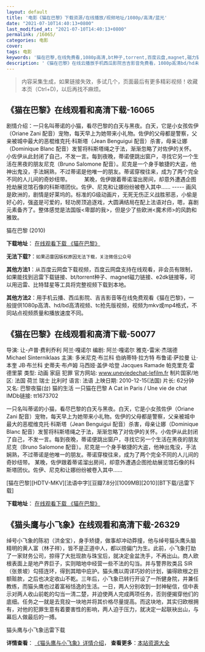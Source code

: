```yaml
---
layout: default
title: '电影《猫在巴黎》下载资源/在线播放/视频地址/1080p/高清/蓝光'
date: "2021-07-10T14:40:13+0800"
last_modified_at: "2021-07-10T14:40:13+0800"
permalink: /16065/
categories: 电影
cover:
tags: 电影
keywords: '猫在巴黎,在线免费看,1080p高清,bt种子,torrent,百度云盘,magnet,磁力链,迅雷下载资源'
description: '《猫在巴黎》在线云播放手机西瓜影院吉吉影音免费看，1080p高清bd/hd未删减完整版和tc抢先枪版，mkv/mp4格式，附带bt/torrent种子、magnet/磁力链、百度云盘、网盘资源迅雷下载链接'
---
```


>内容采集生成，如果链接失效，多试几个，页面最后有更多精彩视频！收藏本页（Ctrl+D)，以后再找不麻烦。


## 《猫在巴黎》在线观看和高清下载-16065

剧情介绍：一只名叫蒂诺的小猫，看尽巴黎的白天与黑夜。白天，它是小女孩佐伊（Oriane Zani 配音）宠物，每天早上为她带来小礼物。佐伊的父母都是警察，父亲被城中最大的恶棍维克托·科斯塔（Jean Benguigui 配音）杀害，母亲让娜（Dominique Blanc 配音）发誓将科斯塔绳之于法，渐渐忽略了对佐伊的关怀。小佐伊从此封闭了自己，不发一言。每到夜晚，蒂诺便跳出窗户，寻找它另一个生活在黑夜的朋友尼克（Bruno Salomone 配音）。尼克是一个身手敏捷的大盗，他神出鬼没，手法娴熟，不过蒂诺是他唯一的朋友。蒂诺穿梭往来，成为了两个完全不同的人儿间的奇妙纽带。   　　某晚，佐伊跟着蒂诺溜出房间，却意外遭遇企图抢劫展览馆石像的科斯塔团伙。佐伊、尼克和让娜纷纷被卷入其中…… ----- 画风是欧洲的，剧情是好莱坞的。标准的G级动画片，无死无伤正义战胜邪恶，小偷是好心的，强盗是可爱的，轻功房顶追逐戏，大圆满结局在配上法语对白，嗯，喜剧元素备齐了。整体感觉是法国版<卑鄙的我>，但是少了些欧洲<魔术师>的风韵和雅致。


猫在巴黎 (2010)

**下载地址**： [在线观看下载 《猫在巴黎》](https://www.btbtdy.me/btdy/dy4248.html) 


**无法下载?**：`如果迅雷因版权原因无法下载，关注微信公众号 `

**其他方法1**：从百度云网盘下载视频，百度云网盘支持在线观看，非会员有限制，如果能找到迅雷下载链接、bt/torrent种子、magnet磁力链接、e2dk链接等，可以用迅雷、比特彗星等工具将完整视频下载到本地。

**其他方法2**：用手机云播、西瓜影院、吉吉影音等在线免费观看《猫在巴黎》，一般提供1080p高清、hd/bd高清视频、tc抢先版视频，视频为mkv或mp4格式，不同站点视频质量和播放速度不同。


## 《猫在巴黎》在线观看和高清下载-50077

导演: 让-卢普·费利乔利 阿兰·嘎诺尔 编剧: 阿兰·嘎诺尔 雅克-雷米·杰瑞德 Michael Sinterniklaas 主演: 多米尼克·布兰科 伯纳蒂特·拉方特 布鲁诺·萨拉曼 让·本奎 JB·布兰科 史蒂夫·布卢姆 马西娅·盖伊·哈登 Jacques Ramade 帕克里克·雷德里蒙 类型: 动画 家庭 犯罪 官方网站: www.uneviedechat-lefilm.fr 制片国家/地区: 法国 荷兰 瑞士 比利时 语言: 法语 上映日期: 2010-12-15(法国) 片长: 62分钟 又名: 巴黎夜猫(台) 猫的生活 一只猫在巴黎 A Cat in Paris / Une vie de chat IMDb链接: tt1673702

一只名叫蒂诺的小猫，看尽巴黎的白天与黑夜。白天，它是小女孩佐伊（Oriane Zani 配音）宠物，每天早上为她带来小礼物。佐伊的父母都是警察，父亲被城中最大的恶棍维克托·科斯塔（Jean Benguigui 配音）杀害，母亲让娜（Dominique Blanc 配音）发誓将科斯塔绳之于法，渐渐忽略了对佐伊的关怀。小佐伊从此封闭了自己，不发一言。每到夜晚，蒂诺便跳出窗户，寻找它另一个生活在黑夜的朋友尼克（Bruno Salomone 配音）。尼克是一个身手敏捷的大盗，他神出鬼没，手法娴熟，不过蒂诺是他唯一的朋友。蒂诺穿梭往来，成为了两个完全不同的人儿间的奇妙纽带。 某晚，佐伊跟着蒂诺溜出房间，却意外遭遇企图抢劫展览馆石像的科斯塔团伙。佐伊、尼克和让娜纷纷被卷入其中……


[猫在巴黎][HDTV-MKV][法语中字][豆瓣7.8分][1009MB][2010][BT下载/迅雷下载]

**下载地址**： [在线观看下载 《猫在巴黎》](https://www.btdx8.com/torrent/a_cat_in_paris_2010.html) 


## 《猫头鹰与小飞象》在线观看和高清下载-26329

绰号小飞象的陈初（洪金宝），身手矫捷，做事却冲动莽撞，他与绰号猫头鹰头脑精明的黄人富（林子祥），皆不是正道中人，都以捞偏门为生。此前，小飞象打劫了一家财务公司，掠得了大批现款与珠宝后，就决定金盆洗手，不再出山。商人欧根表面上是地产界巨子，实则暗地中经营一些不法的勾当。并与警界败类吕 SIR（张景坡）勾搭连环，得到其暗中庇护。猫头鹰以周详巧妙的计划，骗得欧根之巨额赃款，之后也决定收山不乾。三年后，小飞象已转行开设了一所健身院，并兼任教练，而猫头鹰也过着富裕恬逸的生活。一日，两人分别收到一封神秘信，信中表示对两人收山前乾的勾当一清二楚，并迫使两人完成两项任务，否则便揭穿他们的底细。任务之一就是去竞投一块地并将其价格尽量提高。而这块地，其实归欧根拥有，对他的犯罪生意有着要害性的影响，两人迫于压力，就决定一起联袂出山，与幕后人做最后的一搏。</p>


猫头鹰与小飞象迅雷下载

**详情查看**： [《猫头鹰与小飞象》详情介绍](/movie/26329/)， **查看更多**：[本站资源大全](/movie/t/all/)

